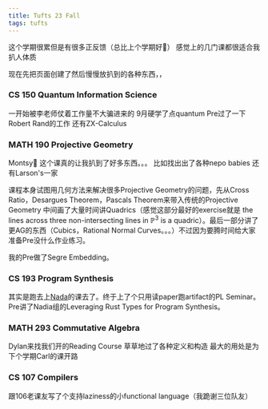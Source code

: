 ```yaml
---
title: Tufts 23 Fall
tags: tufts
---
```


这个学期很累但是有很多正反馈（总比上个学期好🚬） 感觉上的几门课都很适合我扒人体质

现在先把页面创建了然后慢慢放扒到的各种东西，，

<!--more-->

### CS 150 Quantum Information Science

一开始被李老师仗着工作量不大骗进来的 9月硬学了点quantum Pre过了一下Robert Rand的工作 还有ZX-Calculus

### MATH 190 Projective Geometry

Montsy🥰 这个课真的让我扒到了好多东西。。。 比如找出出了各种nepo babies 还有Larson's一家

课程本身试图用几何方法来解决很多Projective Geometry的问题，先从Cross Ratio，Desargues Theorem，Pascals Theorem来带入传统的Projective Geometry 中间画了大量时间讲Quadrics（感觉这部分最好的exercise就是 the lines across three non-intersecting lines in $\mathbb{P}^3$ is a quadric）。最后一部分讲了更AG的东西（Cubics，Rational Normal Curves。。。）不过因为要腾时间给大家准备Pre没什么作业练习。

我的Pre做了Segre Embedding。

### CS 193 Program Synthesis

其实是跑去上[Nada](https://synthesis.metareflection.club/)的课去了。终于上了个只用读paper跑artifact的PL Seminar。Pre讲了Nadia组的Leveraging Rust Types for Program Synthesis。

### MATH 293 Commutative Algebra

Dylan来找我们开的Reading Course 草草地过了各种定义和构造 最大的用处是为下个学期Carl的课开路

### CS 107 Compilers

跟106老课友写了个支持laziness的小functional language（我跪谢三位队友）


